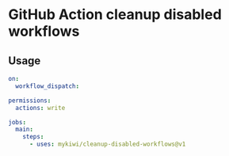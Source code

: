 # GitHub Action cleanup disabled workflows

## Usage

```yml
on:
  workflow_dispatch:

permissions:
  actions: write

jobs:
  main:
    steps:
      - uses: mykiwi/cleanup-disabled-workflows@v1
```
